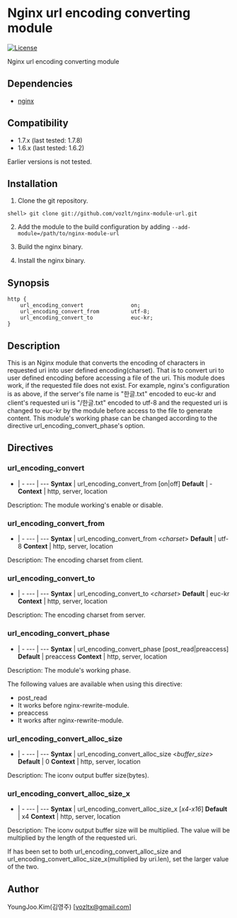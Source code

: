 Nginx url encoding converting module
==========

[![License](http://img.shields.io/badge/license-BSD-brightgreen.svg)](https://github.com/vozlt/nginx-module-url/blob/master/LICENSE)

Nginx url encoding converting module

## Dependencies
* [nginx](http://nginx.org)

## Compatibility
* 1.7.x (last tested: 1.7.8)
* 1.6.x (last tested: 1.6.2)

Earlier versions is not tested.

## Installation

1. Clone the git repository.

  ```
  shell> git clone git://github.com/vozlt/nginx-module-url.git
  ```

2. Add the module to the build configuration by adding 
  `--add-module=/path/to/nginx-module-url`

3. Build the nginx binary.

4. Install the nginx binary.

## Synopsis

```Nginx
http {
    url_encoding_convert               on;
    url_encoding_convert_from          utf-8;
    url_encoding_convert_to            euc-kr;
}
```

## Description
This is an Nginx module that converts the encoding of characters in requested uri into user defined encoding(charset).
That is to convert uri to user defined encoding before accessing a file of the uri.
This module does work, if the requested file does not exist.
For example, nginx's configuration is as above, if the server's file name is "한글.txt"
encoded to euc-kr and client's requested uri is "/한글.txt" encoded to utf-8 and 
the requested uri is changed to euc-kr by the module before access to the file to generate content.
This module's working phase can be changed according to the directive url_encoding_convert_phase's option.

## Directives

### url_encoding_convert

-   | - 
--- | ---
**Syntax**  | url_encoding_convert_from [on\|off]
**Default** | -
**Context** | http, server, location

Description: The module working's enable or disable.

### url_encoding_convert_from

-   | - 
--- | ---
**Syntax**  | url_encoding_convert_from \<*charset*\>
**Default** | utf-8
**Context** | http, server, location

Description: The encoding charset from client.

### url_encoding_convert_to

-   | - 
--- | ---
**Syntax**  | url_encoding_convert_to \<*charset*\>
**Default** | euc-kr
**Context** | http, server, location

Description: The encoding charset from server.

### url_encoding_convert_phase

-   | - 
--- | ---
**Syntax**  | url_encoding_convert_phase [post_read\|preaccess]
**Default** | preaccess
**Context** | http, server, location

Description: The module's working phase.


The following values are available when using this directive:

* post_read
 * It works before nginx-rewrite-module.
* preaccess
 * It works after nginx-rewrite-module.

### url_encoding_convert_alloc_size

-   | - 
--- | ---
**Syntax**  | url_encoding_convert_alloc_size \<*buffer_size*\>
**Default** | 0
**Context** | http, server, location

Description: The iconv output buffer size(bytes).

### url_encoding_convert_alloc_size_x

-   | - 
--- | ---
**Syntax**  | url_encoding_convert_alloc_size_x [*x4-x16*]
**Default** | x4
**Context** | http, server, location

Description: The iconv output buffer size will be multiplied.
The value will be multiplied by the length of the requested uri.

If has been set to both url_encoding_convert_alloc_size and url_encoding_convert_alloc_size_x(multiplied by uri.len), set the larger value of the two.

## Author
YoungJoo.Kim(김영주) [<vozltx@gmail.com>]

